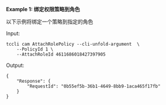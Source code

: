 **Example 1: 绑定权限策略到角色**

以下示例将绑定一个策略到指定的角色

Input: 

```
tccli cam AttachRolePolicy --cli-unfold-argument  \
    --PolicyId 1 \
    --AttachRoleId 4611686018427397905
```

Output: 
```
{
    "Response": {
        "RequestId": "0b55ef5b-36b1-4649-8bb9-1aca465f17fb"
    }
}
```

